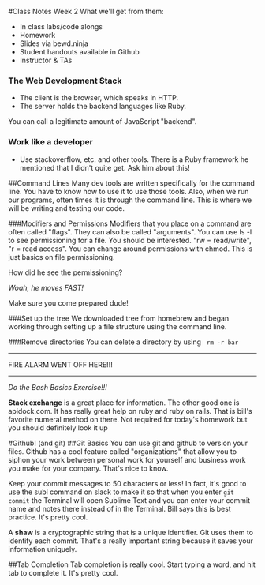 #Class Notes Week 2
What we'll get from them:
* In class labs/code alongs
* Homework
* Slides via bewd.ninja
* Student handouts available in Github
* Instructor & TAs

### The Web Development Stack
* The client is the browser, which speaks in HTTP.
* The server holds the backend languages like Ruby.

You can call a legitimate amount of JavaScript "backend".

### Work like a developer
* Use stackoverflow, etc. and other tools. There is a Ruby framework he mentioned that I didn't quite get. Ask him about this!

##Command Lines
Many dev tools are written specifically for the command line. You have to know how to use it to use those tools. Also, when we run our programs, often times it is through the command line. This is where we will be writing and testing our code.

###Modifiers and Permissions
Modifiers that you place on a command are often called "flags". They can also be called "arguments". You can use ls -l to see permissioning for a file. You should be interested. "rw = read/write", "r = read access". You can change around permissions with chmod. This is just basics on file permissioning.

How did he see the permissioning?

*Woah, he moves FAST!*

Make sure you come prepared dude!

###Set up the tree
We downloaded tree from homebrew and began working through setting up a file structure using the command line.

###Remove directories
You can delete a directory by using ``` rm -r bar```

***
FIRE ALARM WENT OFF HERE!!!
***

*Do the Bash Basics Exercise!!!*

**Stack exchange** is a great place for information. The other good one is apidock.com. It has really great help on ruby and ruby on rails. That is bill's favorite numeral method on there. Not required for today's homework but you should definitely look it up

#Github! (and git)
##Git Basics
You can use git and github to version your files. Github has a cool feature called "organizations" that allow you to siphon your work between personal work for yourself and business work you make for your company. That's nice to know.

Keep your commit messages to 50 characters or less! In fact, it's good to use the subl command on slack to make it so that when you enter ```git commit``` the Terminal will open Sublime Text and you can enter your commit name and notes there instead of in the Terminal. Bill says this is best practice. It's pretty cool.

A **shaw** is a cryptographic string that is a unique identifier. Git uses them to identify each commit. That's a really important string because it saves your information uniquely.

##Tab Completion
Tab completion is really cool. Start typing a word, and hit tab to complete it. It's pretty cool.


